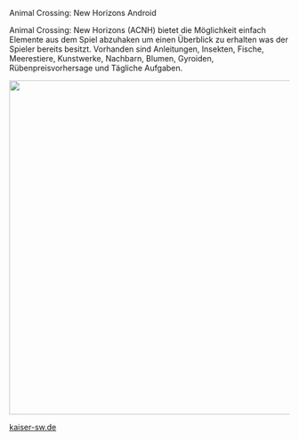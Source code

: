 Animal Crossing: New Horizons Android

Animal Crossing: New Horizons (ACNH) bietet die Möglichkeit einfach Elemente aus dem Spiel abzuhaken um einen Überblick zu erhalten was der Spieler bereits besitzt. Vorhanden sind Anleitungen, Insekten, Fische, Meerestiere, Kunstwerke, Nachbarn, Blumen, Gyroiden, Rübenpreisvorhersage und Tägliche Aufgaben.

<img src="https://kaiser-sw.de/data/acnh.jpeg" width="600"/>


<a href="https://kaiser-sw.de/" target=_new>kaiser-sw.de</a>
